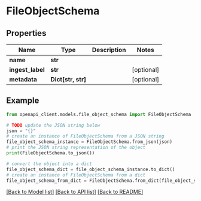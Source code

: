 # FileObjectSchema


## Properties

Name | Type | Description | Notes
------------ | ------------- | ------------- | -------------
**name** | **str** |  | 
**ingest_label** | **str** |  | [optional] 
**metadata** | **Dict[str, str]** |  | [optional] 

## Example

```python
from openapi_client.models.file_object_schema import FileObjectSchema

# TODO update the JSON string below
json = "{}"
# create an instance of FileObjectSchema from a JSON string
file_object_schema_instance = FileObjectSchema.from_json(json)
# print the JSON string representation of the object
print(FileObjectSchema.to_json())

# convert the object into a dict
file_object_schema_dict = file_object_schema_instance.to_dict()
# create an instance of FileObjectSchema from a dict
file_object_schema_from_dict = FileObjectSchema.from_dict(file_object_schema_dict)
```
[[Back to Model list]](../README.md#documentation-for-models) [[Back to API list]](../README.md#documentation-for-api-endpoints) [[Back to README]](../README.md)


